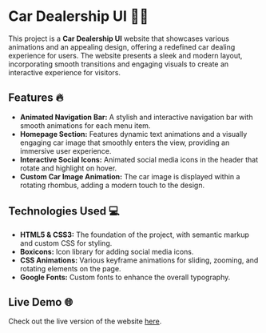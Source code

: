 # Car Dealership UI 🚗✨

This project is a **Car Dealership UI** website that showcases various animations and an appealing design, offering a redefined car dealing experience for users. The website presents a sleek and modern layout, incorporating smooth transitions and engaging visuals to create an interactive experience for visitors.

## Features 🔥

- **Animated Navigation Bar:** A stylish and interactive navigation bar with smooth animations for each menu item.
- **Homepage Section:** Features dynamic text animations and a visually engaging car image that smoothly enters the view, providing an immersive user experience.
- **Interactive Social Icons:** Animated social media icons in the header that rotate and highlight on hover.
- **Custom Car Image Animation:** The car image is displayed within a rotating rhombus, adding a modern touch to the design.

## Technologies Used 💻

- **HTML5 & CSS3:** The foundation of the project, with semantic markup and custom CSS for styling.
- **Boxicons:** Icon library for adding social media icons.
- **CSS Animations:** Various keyframe animations for sliding, zooming, and rotating elements on the page.
- **Google Fonts:** Custom fonts to enhance the overall typography.

## Live Demo 🌐

Check out the live version of the website [here](https://shubiks.github.io/car-dealership-website/).
